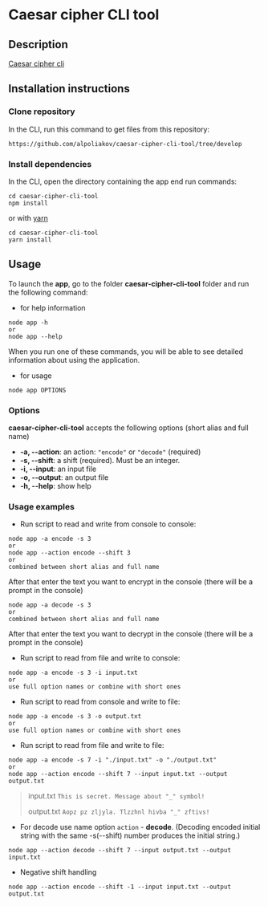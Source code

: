 # Caesar cipher CLI tool

## Description
[Caesar cipher cli](https://github.com/rolling-scopes-school/basic-nodejs-2021Q2/blob/master/descriptions/caesar-cipher-cli-tool.md)

## Installation instructions
### Clone repository

In the CLI, run this command to get files from this repository:
````
https://github.com/alpoliakov/caesar-cipher-cli-tool/tree/develop
````

### Install dependencies
In the CLI, open the directory containing the app end run commands:
````
cd caesar-cipher-cli-tool
npm install
````
or with [yarn](https://yarnpkg.com/)
````
cd caesar-cipher-cli-tool
yarn install
````

## Usage
To launch the **app**, go to the folder **caesar-cipher-cli-tool** folder and run the following command:
- for help information
````
node app -h
or
node app --help
````
When you run one of these commands, you will be able to see detailed information about using the application.
- for usage
````
node app OPTIONS
````
### Options
**caesar-cipher-cli-tool** accepts the following options (short alias and full name)
- **-a, --action**: an action: ````"encode"```` or ````"decode"```` (required)
- **-s, --shift**: a shift (required). Must be an integer.
- **-i, --input**: an input file
- **-o, --output**: an output file
- **-h, --help**: show help

### Usage examples
- Run script to read and write from console to console:
````
node app -a encode -s 3
or
node app --action encode --shift 3
or
combined between short alias and full name
````
After that enter the text you want to encrypt in the console (there will be a prompt in the console)
````
node app -a decode -s 3
or
combined between short alias and full name
````
After that enter the text you want to decrypt in the console (there will be a prompt in the console)

- Run script to read from file and write to console:
````
node app -a encode -s 3 -i input.txt
or
use full option names or combine with short ones
````

- Run script to read from console and write to file:
````
node app -a encode -s 3 -o output.txt
or
use full option names or combine with short ones
````

- Run script to read from file and write to file:
````
node app -a encode -s 7 -i "./input.txt" -o "./output.txt"
or
node app --action encode --shift 7 --input input.txt --output output.txt
````
> input.txt
> `This is secret. Message about "_" symbol!`
>
> output.txt
> `Aopz pz zljyla. Tlzzhnl hivba "_" zftivs!`

- For decode use name option ````action```` - **decode**. (Decoding encoded initial string with the same -s(--shift) number produces the initial string.)
````
node app --action decode --shift 7 --input output.txt --output input.txt
````
- Negative shift handling
````
node app --action encode --shift -1 --input input.txt --output output.txt


